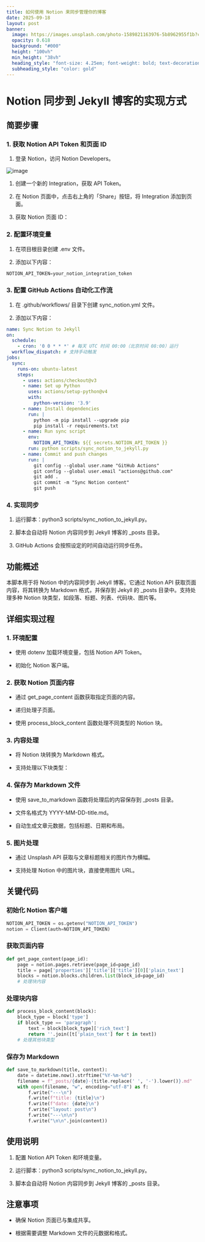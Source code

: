 ```yaml
---
title: 如何使用 Notion 来同步管理你的博客
date: 2025-09-18
layout: post
banner:
  image: https://images.unsplash.com/photo-1589821163976-5b8962955f1b?crop=entropy&cs=tinysrgb&fit=max&fm=jpg&ixid=M3w2OTIwMzJ8MHwxfHJhbmRvbXx8fHx8fHx8fDE3NTgxNTk0MjF8&ixlib=rb-4.1.0&q=80&w=1080
  opacity: 0.618
  background: "#000"
  height: "100vh"
  min_height: "38vh"
  heading_style: "font-size: 4.25em; font-weight: bold; text-decoration: underline"
  subheading_style: "color: gold"
---
```


# Notion 同步到 Jekyll 博客的实现方式

## 简要步骤

### 1. 获取 Notion API Token 和页面 ID

1. 登录 Notion，访问 Notion Developers。

![image](https://prod-files-secure.s3.us-west-2.amazonaws.com/a7a0cc5a-89b9-4cda-8686-1fba0ca52f40/d19c1afe-dea5-4312-9333-786b0ba83054/image.png?X-Amz-Algorithm=AWS4-HMAC-SHA256&X-Amz-Content-Sha256=UNSIGNED-PAYLOAD&X-Amz-Credential=ASIAZI2LB4665CFDQG2D%2F20250918%2Fus-west-2%2Fs3%2Faws4_request&X-Amz-Date=20250918T013701Z&X-Amz-Expires=3600&X-Amz-Security-Token=IQoJb3JpZ2luX2VjEDgaCXVzLXdlc3QtMiJHMEUCIQCGhnTYup6Lc2fqxt57jLwzXKnAEqwc67tbOnV2xodLlAIgfzpt29BCljCjj8yx%2FQySGdRtJoK31UKvEqJjN3Yl2skqiAQIsf%2F%2F%2F%2F%2F%2F%2F%2F%2F%2FARAAGgw2Mzc0MjMxODM4MDUiDJtnQqggO4tllcQLnircA9Mycfbrya1YWfZwwhIpr5UO2ExBl%2Bqw4wFczMjyJYNscPAieGqu%2FLtngnWs12YwqEHWei%2BsgS8fDyCOmpifF9ubUmUiowiakxsoTFmaA5nqHjS%2BJC9qowOYWrJHlsbIqUQJ81036sNUCsw%2BGo1Aa7OXJaaZOqDn61NMIgHJX002tKjmgdDo5p8o4a5jQUDau2Z0aJb1qWQowgLELxdM5aliAQJXfnAWqKmfMHE%2FfWXmOEDSrpfgI6DfuWAaSOs71KaO9KyFFWds2x%2B0qyamKB3KTXVUAEzXwql7K%2BWgl6WNVWL248puctl7%2Bmun8oimGocMXVXOx0JjM5WcTBelU6Zof86puvfcNtvv7ragHMlquw4YRgeAQ4fIUkZPoesE2FZx1dXXDiU6POwfJ2avFp%2BVn5LU0ZH5QNqY9wmWRKyWhiQ%2B7F57j3SrIxQfmCicdqYygV6nKTIvWvxg5gQyiQvpQocdyeFxOjanpDVu6RPqeQ0a2Io%2FTOSvvY8dEZMhLmXprFaUN%2FEU2XMKkJb7ly4Lj2SDeIDBpUHp5Jt25ppUzwRhY8y%2FiA%2F4x%2FkUrFlNH03WV7hqlGXIVuYzs8YiOewLszJBU0BUtXwJd3lyYnAAMIlKqSRWOxmLCH8%2FML2arcYGOqUBOHQaZgihsOcYk6kKCPnYxxk84%2BZm4gmygxhF6vjnawBqhJbfF3IMv9%2BaSLzOeyTgBrqj3og7YZyZWjuBCH9Akp75DLsA9GWTpCZpkhVq8wjF6O9Yr8GEK8S5CrXhezV2GEIC2Lxq9vLp3KWuAax7od7WAahVdWD6jTrbAceDgq8lCPPA2CBTt6W79654w8%2BUzVHvhgF1pjrWbqrKG9SVhYfRBOE1&X-Amz-Signature=3ac5c1fa52a0ce86821c967484d0521e3396fc1dfbd3e896ea010bd0d70043d1&X-Amz-SignedHeaders=host&x-amz-checksum-mode=ENABLED&x-id=GetObject)

1. 创建一个新的 Integration，获取 API Token。

1. 在 Notion 页面中，点击右上角的「Share」按钮，将 Integration 添加到页面。

1. 获取 Notion 页面 ID：


### 2. 配置环境变量

1. 在项目根目录创建 .env 文件。

1. 添加以下内容：

```javascript
NOTION_API_TOKEN=your_notion_integration_token
```

### 3. 配置 GitHub Actions 自动化工作流

1. 在 .github/workflows/ 目录下创建 sync_notion.yml 文件。

1. 添加以下内容：

```yaml
name: Sync Notion to Jekyll
on:
  schedule:
    - cron: '0 0 * * *' # 每天 UTC 时间 00:00（北京时间 08:00）运行
  workflow_dispatch: # 支持手动触发
jobs:
  sync:
    runs-on: ubuntu-latest
    steps:
      - uses: actions/checkout@v3
      - name: Set up Python
        uses: actions/setup-python@v4
        with:
          python-version: '3.9'
      - name: Install dependencies
        run: |
          python -m pip install --upgrade pip
          pip install -r requirements.txt
      - name: Run sync script
        env:
          NOTION_API_TOKEN: ${{ secrets.NOTION_API_TOKEN }}
        run: python scripts/sync_notion_to_jekyll.py
      - name: Commit and push changes
        run: |
          git config --global user.name "GitHub Actions"
          git config --global user.email "actions@github.com"
          git add .
          git commit -m "Sync Notion content"
          git push
```

### 4. 实现同步

1. 运行脚本：python3 scripts/sync_notion_to_jekyll.py。

1. 脚本会自动将 Notion 内容同步到 Jekyll 博客的 _posts 目录。

1. GitHub Actions 会按照设定的时间自动运行同步任务。

## 功能概述

本脚本用于将 Notion 中的内容同步到 Jekyll 博客。它通过 Notion API 获取页面内容，将其转换为 Markdown 格式，并保存到 Jekyll 的 _posts 目录中。支持处理多种 Notion 块类型，如段落、标题、列表、代码块、图片等。

## 详细实现过程

### 1. 环境配置

- 使用 dotenv 加载环境变量，包括 Notion API Token。

- 初始化 Notion 客户端。

### 2. 获取 Notion 页面内容

- 通过 get_page_content 函数获取指定页面的内容。

- 递归处理子页面。

- 使用 process_block_content 函数处理不同类型的 Notion 块。

### 3. 内容处理

- 将 Notion 块转换为 Markdown 格式。

- 支持处理以下块类型：


### 4. 保存为 Markdown 文件

- 使用 save_to_markdown 函数将处理后的内容保存到 _posts 目录。

- 文件名格式为 YYYY-MM-DD-title.md。

- 自动生成文章元数据，包括标题、日期和布局。

### 5. 图片处理

- 通过 Unsplash API 获取与文章标题相关的图片作为横幅。

- 支持处理 Notion 中的图片块，直接使用图片 URL。

## 关键代码

### 初始化 Notion 客户端

```python
NOTION_API_TOKEN = os.getenv("NOTION_API_TOKEN")
notion = Client(auth=NOTION_API_TOKEN)
```

### 获取页面内容

```python
def get_page_content(page_id):
    page = notion.pages.retrieve(page_id=page_id)
    title = page['properties']['title']['title'][0]['plain_text']
    blocks = notion.blocks.children.list(block_id=page_id)
    # 处理块内容
```

### 处理块内容

```python
def process_block_content(block):
    block_type = block['type']
    if block_type == 'paragraph':
        text = block[block_type]['rich_text']
        return ''.join([t['plain_text'] for t in text])
    # 处理其他块类型
```

### 保存为 Markdown

```python
def save_to_markdown(title, content):
    date = datetime.now().strftime("%Y-%m-%d")
    filename = f"_posts/{date}-{title.replace(' ', '-').lower()}.md"
    with open(filename, "w", encoding="utf-8") as f:
        f.write("---\n")
        f.write(f"title: {title}\n")
        f.write(f"date: {date}\n")
        f.write("layout: post\n")
        f.write("---\n\n")
        f.write("\n\n".join(content))
```

## 使用说明

1. 配置 Notion API Token 和环境变量。

1. 运行脚本：python3 scripts/sync_notion_to_jekyll.py。

1. 脚本会自动将 Notion 内容同步到 Jekyll 博客的 _posts 目录。

## 注意事项

- 确保 Notion 页面已与集成共享。

- 根据需要调整 Markdown 文件的元数据和格式。